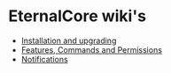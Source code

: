 # EternalCore wiki's
* [Installation and upgrading](installation.md)
* [Features, Commands and Permissions](features.md)
* [Notifications](notifications.md)